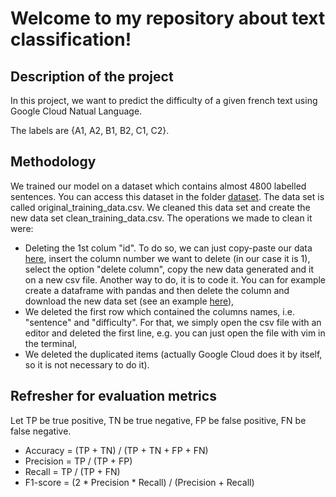 # Welcome to my repository about text classification!

## Description of the project 

In this project, we want to predict the difficulty of a given french text using Google Cloud Natual Language. 

The labels are {A1, A2, B1, B2, C1, C2}.

## Methodology

We trained our model on a dataset which contains almost 4800 labelled sentences. You can access this dataset in the folder [dataset](github.com/khandid3/text-classification/tree/main/data). 
The data set is called original_training_data.csv. We cleaned this data set and create the new data set clean_training_data.csv. The operations we made to clean it were:
  * Deleting the 1st colum "id". To do so, we can just copy-paste our data [here](https://www.browserling.com/tools/delete-column), insert the column number we want to delete (in our case it is 1), select the option "delete column", copy the new data generated and it on a new csv file. Another way to do, it is to code it. You can for example create a dataframe with pandas and then delete the column and download the new data set (see an example [here](https://github.com/khandid3/text-classification/tree/main/docs/delete_idcolumn.png)),
  * We deleted the first row which contained the columns names, i.e. "sentence" and "difficulty". For that, we simply open the csv file with an editor and deleted the first line, e.g. you can just open the file with vim in the terminal,
  * We deleted the duplicated items (actually Google Cloud does it by itself, so it is not necessary to do it).

## Refresher for evaluation metrics

Let TP be true positive, TN be true negative, FP be false positive, FN be false negative.

 * Accuracy = (TP + TN) / (TP + TN + FP + FN)
 * Precision = TP / (TP + FP)
 * Recall = TP / (TP + FN)
 * F1-score = (2 * Precision * Recall) / (Precision + Recall) 
